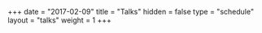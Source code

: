 +++
date = "2017-02-09"
title = "Talks"
hidden = false
type = "schedule"
layout = "talks"
weight = 1
+++

